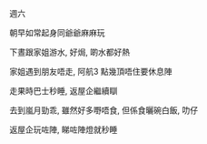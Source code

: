 週六

朝早如常起身同爺爺麻麻玩

下晝跟家姐游水, 好焗, 啲水都好熱

家姐遇到朋友唔走, 阿航3 點幾頂唔住要休息陣

走果時巴士秒睡, 返屋企繼續瞓

去到嵐月勁乖, 雖然好多嘢唔食, 但係食曬碗白飯, 叻仔

返屋企玩咗陣, 睇咗陣燈就秒睡
